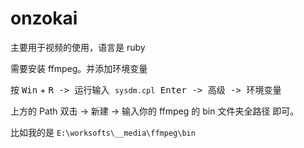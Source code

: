 # onzokai

主要用于视频的使用，语言是 ruby

需要安装 ffmpeg。并添加环境变量

按 <kbd>Win</kbd> + <kbd>R</kdb> -> 运行输入 `sysdm.cpl` <kbd>Enter</kdb> -> 高级 -> 环境变量

上方的 Path 双击 -> 新建 -> 输入你的 ffmpeg 的 bin 文件夹全路径 即可。

比如我的是 `E:\worksofts\__media\ffmpeg\bin`
